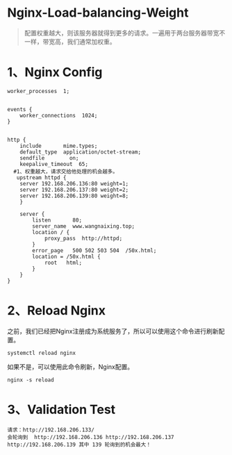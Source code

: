 # Nginx-Load-balancing-Weight

> 配置权重越大，则该服务器就得到更多的请求。一遍用于两台服务器带宽不一样，带宽高，我们通常加权重。

# 1、Nginx Config

```nginx
worker_processes  1;


events {
    worker_connections  1024;
}


http {
    include       mime.types;
    default_type  application/octet-stream;
    sendfile        on;
    keepalive_timeout  65;
  #1、权重越大，请求交给他处理的机会越多。
   upstream httpd {
	server 192.168.206.136:80 weight=1;
    server 192.168.206.137:80 weight=2;
	server 192.168.206.139:80 weight=8;
    }
 
    server {
        listen       80;
        server_name  www.wangnaixing.top;
        location / {
            proxy_pass  http://httpd;
        }
        error_page   500 502 503 504  /50x.html;
        location = /50x.html {
            root   html;
        }
    }
}
```

# 2、Reload Nginx

之前，我们已经把Nginx注册成为系统服务了，所以可以使用这个命令进行刷新配置。

```shell
systemctl reload nginx
```

如果不是，可以使用此命令刷新，Nginx配置。

```shell
nginx -s reload
```

# 3、Validation Test

```properties
请求：http://192.168.206.133/  
会轮询到  http://192.168.206.136 http://192.168.206.137 http://192.168.206.139 其中 139 轮询到的机会最大！
```

 	